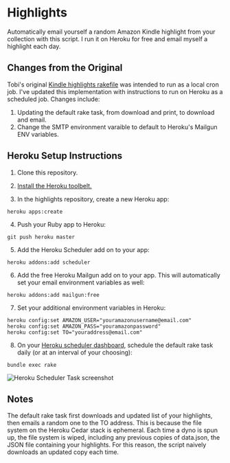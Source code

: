 # Highlights

Automatically email yourself a random Amazon Kindle highlight from your collection with this script. I run it on Heroku for free and email myself a highlight each day.

## Changes from the Original

Tobi's original [Kindle highlights rakefile](https://github.com/tobi/highlights) was intended to run as a local cron job. I've updated this implementation with instructions to run on Heroku as a scheduled job. Changes include:

1. Updating the default rake task, from download and print, to download and email.
2. Change the SMTP environment varaible to default to Heroku's Mailgun ENV variables.

## Heroku Setup Instructions

1. Clone this repository.

2. [Install the Heroku toolbelt.](https://toolbelt.heroku.com/)

3. In the highlights repository, create a new Heroku app:
```
heroku apps:create
```

4. Push your Ruby app to Heroku:
```
git push heroku master
```

5. Add the Heroku Scheduler add on to your app:
```
heroku addons:add scheduler
```

6. Add the free Heroku Mailgun add on to your app. This will automatically set your email environment variables as well:
```
heroku addons:add mailgun:free
```

7. Set your additional environment variables in Heroku:
```
heroku config:set AMAZON_USER="youramazonusername@email.com"
heroku config:set AMAZON_PASS="youramazonpassword"
heroku config:set TO="youraddress@email.com"
```

8. On your [Heroku scheduler dashboard](https://scheduler.heroku.com/dashboard), schedule the default rake task daily (or at an interval of your choosing):
```
bundle exec rake
```
![Heroku Scheduler Task screenshot](https://dl.dropboxusercontent.com/u/891448/heroku-kindle-scheduler.png "Heroku Scheduler Kindle notifier task")

## Notes
The default rake task first downloads and updated list of your highlights, then emails a random one to the TO address. This is because the file system on the Heroku Cedar stack is ephemeral. Each time a dyno is spun up, the file system is wiped, including any previous copies of data.json, the JSON file containing your highlights. For this reason, the script naively downloads an updated copy each time.